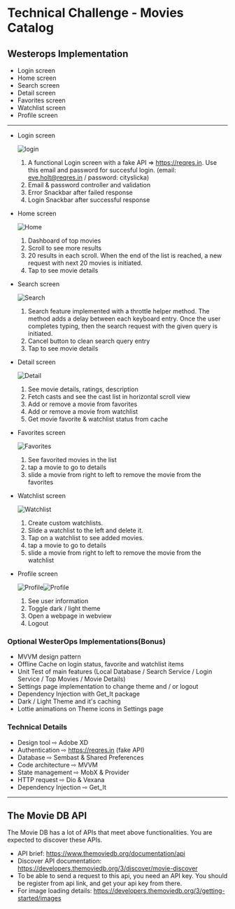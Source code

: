 # Technical Challenge - Movies Catalog

## Westerops Implementation

* Login screen
* Home screen
* Search screen
* Detail screen
* Favorites screen
* Watchlist screen
* Profile screen

---------- 

* Login screen

  ![login](https://i.imgur.com/aUOqy3f.png)

  1. A functional Login screen with a fake API => https://reqres.in.
  Use this email and password for succesful login. (email: eve.holt@reqres.in / password: cityslicka)
  2. Email & password controller and validation
  3. Error Snackbar after failed response
  4. Login Snackbar after successful response
  

* Home screen

   ![Home](https://i.imgur.com/hp9LbGX.png)

  1. Dashboard of top movies
  2. Scroll to see more results
  3. 20 results in each scroll. When the end of the list is reached, a new request with next 20 movies is initiated.
  4. Tap to see movie details

* Search screen

   ![Search](https://i.imgur.com/CGvvJIe.png)

  1. Search feature implemented with a throttle helper method. The method adds a delay between each keyboard entry. Once the user completes typing, then the search request with the given query is initiated.
  2. Cancel button to clean search query entry
  3. Tap to see movie details

* Detail screen

   ![Detail](https://i.imgur.com/322QHr6.png)

  1. See movie details, ratings, description
  2. Fetch casts and see the cast list in horizontal scroll view
  2. Add or remove a movie from favorites
  3. Add or remove a movie from watchlist
  4. Get movie favorite & watchlist status from cache

* Favorites screen

   ![Favorites](https://i.imgur.com/ZK2C885.png)

  1. See favorited movies in the list
  2. tap a movie to go to details
  3. slide a movie from right to left to remove the movie from the favorites

* Watchlist screen

   ![Watchlist](https://i.imgur.com/pIYdk5M.png)

  1. Create custom watchlists.
  2. Slide a watchlist to the left and delete it.
  3. Tap on a watchlist to see added movies.
  4. tap a movie to go to details
  5. slide a movie from right to left to remove the movie from the watchlist

* Profile screen
  
  ![Profile](https://i.imgur.com/FpHjwSd.png)![Profile](https://i.imgur.com/Sm2VBD7.png)

  1. See user information
  2. Toggle dark / light theme
  3. Open a webpage in webview
  4. Logout


### Optional WesterOps Implementations(Bonus)
* MVVM design pattern
* ​Offline Cache on login status, favorite and watchlist items
* ​Unit Test of main features (Local Database / Search Service / Login Service / Top Movies / Movie Details)
* Settings page implementation to change theme and / or logout
* Dependency Injection with Get_It package
* Dark / Light Theme and it's caching
* Lottie animations on Theme icons in Settings page

### Technical Details
* Design tool ⇨ Adobe XD
* Authentication ⇨ https://reqres.in (fake API)
* Database ⇨ Sembast & Shared Preferences
* Code architecture ⇨ MVVM
* State management ⇨ MobX & Provider
* HTTP request ⇨ Dio & Vexana
* Dependency Injection ⇨ Get_It

---------- 
## The Movie DB API
The Movie DB ​has a lot of APIs that meet above functionalities. You are expected to discover these APIs.
* API brief: ​https://www.themoviedb.org/documentation/api
* Discover API documentation: ​https://developers.themoviedb.org/3/discover/movie-discover 
* To be able to send a request to this api, you need an API key. You should be register from api link, and get your api key from there.
* For image loading details: ​https://developers.themoviedb.org/3/getting-started/images 
